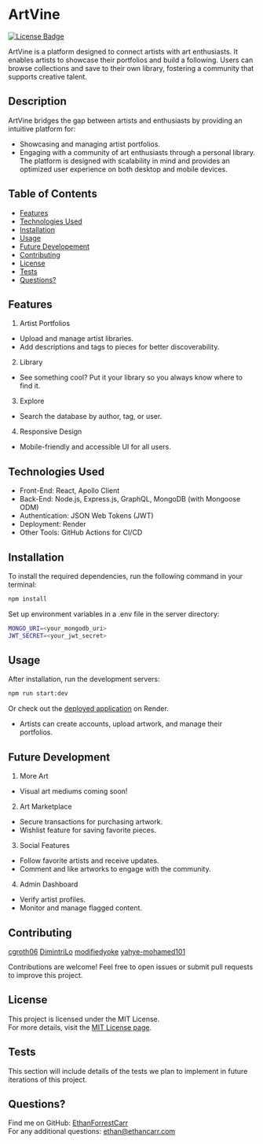 # ArtVine

[![License Badge](https://img.shields.io/badge/License-MIT-blue.svg)](https://opensource.org/licenses/MIT)

ArtVine is a platform designed to connect artists with art enthusiasts. It enables artists to showcase their portfolios and build a following. Users can browse collections and save to their own library, fostering a community that supports creative talent.

## Description
ArtVine bridges the gap between artists and enthusiasts by providing an intuitive platform for:
- Showcasing and managing artist portfolios.
- Engaging with a community of art enthusiasts through a personal library.  
The platform is designed with scalability in mind and provides an optimized user experience on both desktop and mobile devices.

## Table of Contents
- [Features](#features)
- [Technologies Used](#technologies-used)
- [Installation](#installation)
- [Usage](#usage)
- [Future Developement](#future-development)
- [Contributing](#contributing)
- [License](#license)
- [Tests](#tests)
- [Questions?](#questions)

## Features
1. Artist Portfolios
- Upload and manage artist libraries.
- Add descriptions and tags to pieces for better discoverability.
2. Library
- See something cool? Put it your library so you always know where to find it.
3. Explore
- Search the database by author, tag, or user.
4. Responsive Design
- Mobile-friendly and accessible UI for all users.

## Technologies Used
- Front-End: React, Apollo Client
- Back-End: Node.js, Express.js, GraphQL, MongoDB (with Mongoose ODM)
- Authentication: JSON Web Tokens (JWT)
- Deployment: Render
- Other Tools: GitHub Actions for CI/CD

## Installation
To install the required dependencies, run the following command in your terminal:

```bash
npm install
```

Set up environment variables in a .env file in the server directory:

```bash
MONGO_URI=<your_mongodb_uri>
JWT_SECRET=<your_jwt_secret>
```

## Usage
After installation, run the development servers:

```bash
npm run start:dev
```

Or check out the [deployed application](https://artvine.onrender.com) on Render.

- Artists can create accounts, upload artwork, and manage their portfolios.

## Future Development
1. More Art
- Visual art mediums coming soon!
2. Art Marketplace
- Secure transactions for purchasing artwork.
- Wishlist feature for saving favorite pieces.
3. Social Features
- Follow favorite artists and receive updates.
- Comment and like artworks to engage with the community.
4. Admin Dashboard
- Verify artist profiles.
- Monitor and manage flagged content.

## Contributing
[cgroth06](https://github.com/cgroth06)
[DimintriLo](https://github.com/DimintriLo)
[modifiedyoke](https://github.com/modifiedyoke)
[yahye-mohamed101](https://github.com/yahye-mohamed101)

Contributions are welcome! Feel free to open issues or submit pull requests to improve this project.

## License
This project is licensed under the MIT License.  
For more details, visit the [MIT License page](https://opensource.org/licenses/MIT).

## Tests
This section will include details of the tests we plan to implement in future iterations of this project.

## Questions?
Find me on GitHub: [EthanForrestCarr](https://github.com/EthanForrestCarr)  
For any additional questions: ethan@ethancarr.com
